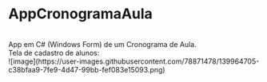 
# AppCronogramaAula
<br/>
App em C# (Windows Form) de um Cronograma de Aula.
<br/>
Tela de cadastro de alunos:
<br/>
![image](https://user-images.githubusercontent.com/78871478/139964705-c38bfaa9-7fe9-4d47-99bb-fef083e15093.png)
